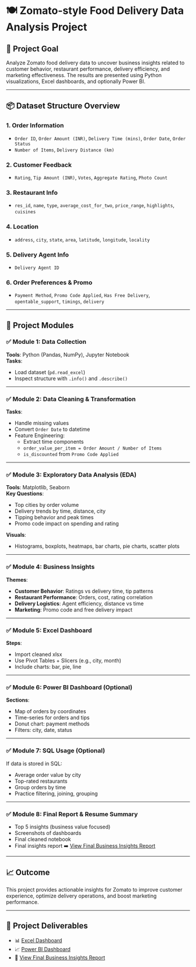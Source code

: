 # 🍽️ Zomato-style Food Delivery Data Analysis Project

## 🎯 Project Goal
Analyze Zomato food delivery data to uncover business insights related to customer behavior, restaurant performance, delivery efficiency, and marketing effectiveness. The results are presented using Python visualizations, Excel dashboards, and optionally Power BI.

---

## 📦 Dataset Structure Overview

### 1. Order Information
- `Order ID`, `Order Amount (INR)`, `Delivery Time (mins)`, `Order Date`, `Order Status`
- `Number of Items`, `Delivery Distance (km)`

### 2. Customer Feedback
- `Rating`, `Tip Amount (INR)`, `Votes`, `Aggregate Rating`, `Photo Count`

### 3. Restaurant Info
- `res_id`, `name`, `type`, `average_cost_for_two`, `price_range`, `highlights`, `cuisines`

### 4. Location
- `address`, `city`, `state`, `area`, `latitude`, `longitude`, `locality`

### 5. Delivery Agent Info
- `Delivery Agent ID`

### 6. Order Preferences & Promo
- `Payment Method`, `Promo Code Applied`, `Has Free Delivery`, `opentable_support`, `timings`, `delivery`

---

## 🧩 Project Modules

### ✅ Module 1: Data Collection
**Tools**: Python (Pandas, NumPy), Jupyter Notebook  
**Tasks**:
- Load dataset (`pd.read_excel`)
- Inspect structure with `.info()` and `.describe()`

---

### ✅ Module 2: Data Cleaning & Transformation
**Tasks**:
- Handle missing values
- Convert `Order Date` to datetime
- Feature Engineering:
  - Extract time components
  - `order_value_per_item = Order Amount / Number of Items`
  - `is_discounted` from `Promo Code Applied`

---

### ✅ Module 3: Exploratory Data Analysis (EDA)
**Tools**: Matplotlib, Seaborn  
**Key Questions**:
- Top cities by order volume
- Delivery trends by time, distance, city
- Tipping behavior and peak times
- Promo code impact on spending and rating

**Visuals**:
- Histograms, boxplots, heatmaps, bar charts, pie charts, scatter plots

---

### ✅ Module 4: Business Insights
**Themes**:
- **Customer Behavior**: Ratings vs delivery time, tip patterns  
- **Restaurant Performance**: Orders, cost, rating correlation  
- **Delivery Logistics**: Agent efficiency, distance vs time  
- **Marketing**: Promo code and free delivery impact

---

### ✅ Module 5: Excel Dashboard
**Steps**:
- Import cleaned xlsx
- Use Pivot Tables + Slicers (e.g., city, month)
- Include charts: bar, pie, line

---

### ✅ Module 6: Power BI Dashboard (Optional)
**Sections**:
- Map of orders by coordinates  
- Time-series for orders and tips  
- Donut chart: payment methods  
- Filters: city, date, status

---

### ✅ Module 7: SQL Usage (Optional)
If data is stored in SQL:
- Average order value by city
- Top-rated restaurants
- Group orders by time
- Practice filtering, joining, grouping

---

### ✅ Module 8: Final Report & Resume Summary
- Top 5 insights (business value focused)
- Screenshots of dashboards
- Final cleaned notebook
- Final insights report ➡️ [View Final Business Insights Report](final_insights.md)

---

## 📈 Outcome
This project provides actionable insights for Zomato to improve customer experience, optimize delivery operations, and boost marketing performance.

---

## 📘 Project Deliverables

- 📊 [Excel Dashboard](Dashboards/Zomato_Business_Insights_ex.png)
- 📈 [Power BI Dashboard](Dashboards/Zomato_Business_Insights_bi.png)
- 📄 [View Final Business Insights Report](final_insights.md)

